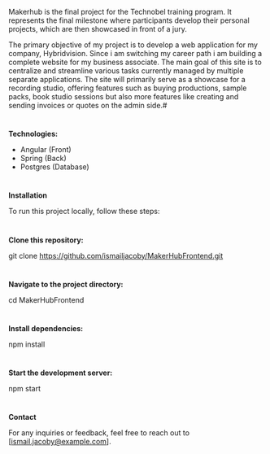 Makerhub is the final project for the Technobel training program. 
It represents the final milestone where participants develop their personal projects, which are then showcased in front of a jury. 

The primary objective of my project is to develop a web application for my company, Hybridvision.
Since i am switching my career path i am building a complete website for my business associate.
The main goal of this site is to centralize and streamline various tasks currently managed by multiple separate applications. 
The site will primarily serve as a showcase for a recording studio, offering features such as buying productions, sample packs, book studio sessions but also more features like creating and sending invoices or quotes on the admin side.#
#
**Technologies:**
- Angular (Front)
- Spring (Back)
- Postgres (Database)
  
#
**Installation**

To run this project locally, follow these steps:

#
**Clone this repository:**

git clone https://github.com/ismailjacoby/MakerHubFrontend.git

#
**Navigate to the project directory:**

cd MakerHubFrontend

#
**Install dependencies:**

npm install

#
**Start the development server:**

npm start

#
**Contact**

For any inquiries or feedback, feel free to reach out to [ismail.jacoby@example.com].

